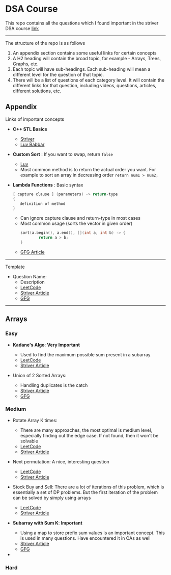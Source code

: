 # DSA Course
This repo contains all the questions which I found important in the striver DSA course [link](https://takeuforward.org/strivers-a2z-dsa-course/strivers-a2z-dsa-course-sheet-2)

---

The structure of the repo is as follows
1. An appendix section contains some useful links for certain concepts
2. A H2 heading will contain the broad topic, for example - Arrays, Trees, Graphs, etc.
3. Each topic will have sub-headings. Each sub-heading will mean a different level for the question of that topic.
4. There will be a list of questions of each category level. It will contain the different links for that question, including videos, questions, articles, different solutions, etc.

## Appendix
Links of important concepts 
* **C++ STL Basics**
  * [Striver](https://www.youtube.com/watch?v=RRVYpIET_RU)
  * [Luv Babbar](https://www.youtube.com/watch?v=WgMPrLX-zsA)
    
* **Custom Sort** : If you want to swap, return `false`
  * [Luv](https://www.youtube.com/watch?v=3pvZhwp0U9w)
  * Most common method is to return the actual order you want. For example to sort an array in decreasing order `return num1 > num2;`
    
* **Lambda Functions** : Basic syntax
  ```cpp
  [ capture clause ] (parameters) -> return-type  
  {   
     definition of method   
  } 
  ```
  * Can ignore capture clause and return-type in most cases
  * Most common usage (sorts the vector in given order)
    ```cpp
    sort(a.begin(), a.end(), [](int a, int b) -> {
    		return a > b;
    }
    ```
  * [GFG Article](https://www.geeksforgeeks.org/lambda-expression-in-c/)
     
---

Template

 * Question Name:
   * Description 
   * [LeetCode]()  
   * [Striver Article]()  
   * [GFG]()  

---

## Arrays

### Easy

  * **Kadane's Algo**: **Very Important**
    * Used to find the maximum possible sum present in a subarray
    * [LeetCode](https://leetcode.com/problems/maximum-subarray/description/)
    * [Striver Article](https://takeuforward.org/data-structure/kadanes-algorithm-maximum-subarray-sum-in-an-array/)  

 * Union of 2 Sorted Arrays:
   * Handling duplicates is the catch
   * [Striver Article](https://takeuforward.org/data-structure/union-of-two-sorted-arrays/)  
   * [GFG](https://www.geeksforgeeks.org/problems/union-of-two-sorted-arrays-1587115621/1)  

### Medium

  * Rotate Array K times:
    * There are many approaches, the most optimal is medium level, especially finding out the edge case. If not found, then it won't be solvable 
    * [LeetCode](https://leetcode.com/problems/rotate-array/description/)
    * [Striver Article](https://takeuforward.org/data-structure/rotate-array-by-k-elements/)
      
  * Next permutation: A nice, interesting question
    * [LeetCode](https://leetcode.com/problems/next-permutation/description/)
    * [Striver Article](https://takeuforward.org/data-structure/next_permutation-find-next-lexicographically-greater-permutation/)
      
  * Stock Buy and Sell: There are a lot of iterations of this problem, which is essentially a set of DP problems. But the first iteration of the problem can be solved by simply using arrays
    * [LeetCode](https://leetcode.com/problems/best-time-to-buy-and-sell-stock/)  
    * [Striver Article](https://takeuforward.org/data-structure/stock-buy-and-sell/)

 * **Subarray with Sum K**: **Important**
   * Using a map to store prefix sum values is an important concept. This is used in many questions. Have encountered it in OAs as well
   * [Striver Article](https://takeuforward.org/arrays/longest-subarray-with-sum-k-postives-and-negatives/)  
   * [GFG](https://www.geeksforgeeks.org/problems/longest-sub-array-with-sum-k0809/1)  

  * 

### Hard
